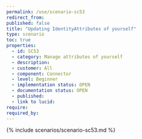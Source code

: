 ```yaml
---
permalink: /use/scenario-sc53
redirect_from: 
published: false
title: "Updating IdentityAttributes of yourself"
type: scenario
toc: true
properties:
  - id: SC53
  - category: Manage attributes of yourself
  - description:
  - customer: All
  - component: Connector
  - level: Beginner
  - implementation status: OPEN
  - documentation status: OPEN
  - published:
  - link to lucid:
require:
required_by:
---
```


{% include scenarios/scenario-sc53.md %}
